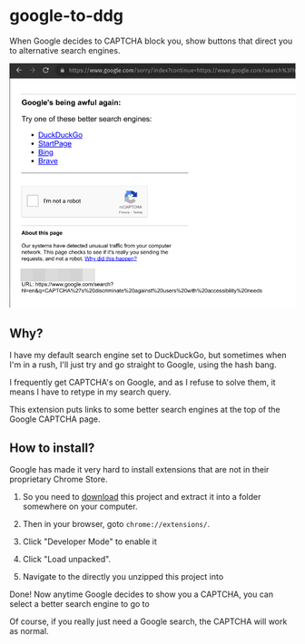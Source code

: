 # google-to-ddg

When Google decides to CAPTCHA block you, show buttons that direct you to alternative search engines.

![screenshot](screenshot.png)

## Why?

I have my default search engine set to DuckDuckGo, but sometimes when I'm in a rush, I'll just try and go straight to Google, using the hash bang.

I frequently get CAPTCHA's on Google, and as I refuse to solve them, it means I have to retype in my search query.

This extension puts links to some better search engines at the top of the Google CAPTCHA page.

## How to install?
Google has made it very hard to install extensions that are not in their proprietary Chrome Store.

1. So you need to [download](https://github.com/markwylde/google-to-ddg/archive/refs/heads/master.zip) this project and extract it into a folder somewhere on your computer.

2. Then in your browser, goto `chrome://extensions/`.

3. Click "Developer Mode" to enable it

4. Click "Load unpacked".

5. Navigate to the directly you unzipped this project into

Done! Now anytime Google decides to show you a CAPTCHA, you can select a better search engine to go to

Of course, if you really just need a Google search, the CAPTCHA will work as normal.
